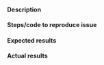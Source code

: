 <!-- Thank you for submitting a new issue! -->

#### Description
<!-- Example: Bug in running cmsl1t -->


#### Steps/code to reproduce issue
<!-- Please include all steps (also check your .bash_profile for automated steps) -->


#### Expected results
<!-- Example: No error is thrown. Please paste or describe the expected results.-->



#### Actual results
<!-- Please paste or specifically describe the actual output or traceback. -->



<!-- Thanks for contributing! -->
